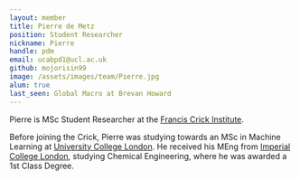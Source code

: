 ```yaml
---
layout: member
title: Pierre de Metz
position: Student Researcher
nickname: Pierre
handle: pdm
email: ucabpd1@ucl.ac.uk
github: mojorisin99
image: /assets/images/team/Pierre.jpg
alum: true
last_seen: Global Macro at Brevan Howard
---
```

Pierre is MSc Student Researcher at the [Francis Crick Institute].

Before joining the Crick, Pierre was studying towards an MSc in Machine Learning at [University College London]. He received his MEng from [Imperial College London], studying Chemical Engineering, where he was awarded a 1st Class Degree.

[Francis Crick Institute]: https://www.crick.ac.uk
[University College London]:https://www.ucl.ac.uk/
[Imperial College London]: https://www.imperial.ac.uk/
